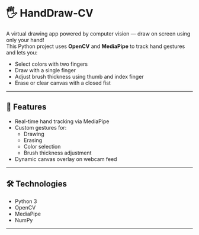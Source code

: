 # 🖐️ HandDraw-CV

A virtual drawing app powered by computer vision — draw on screen using only your hand!  
This Python project uses **OpenCV** and **MediaPipe** to track hand gestures and lets you:

- Select colors with two fingers
- Draw with a single finger
- Adjust brush thickness using thumb and index finger
- Erase or clear canvas with a closed fist

---

## 🧠 Features

- Real-time hand tracking via MediaPipe
- Custom gestures for:
  - Drawing
  - Erasing
  - Color selection
  - Brush thickness adjustment
- Dynamic canvas overlay on webcam feed

---

## 🛠️ Technologies

- Python 3
- OpenCV
- MediaPipe
- NumPy

---
